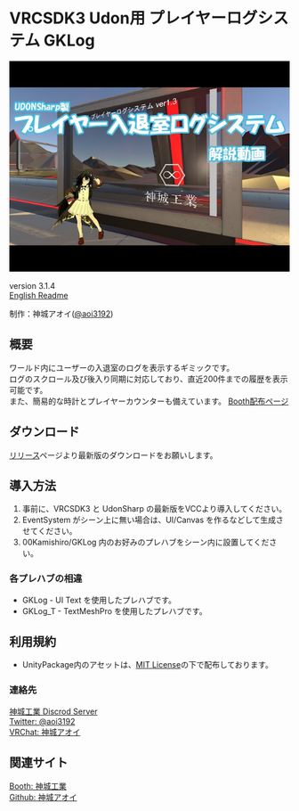 # VRCSDK3 Udon用 プレイヤーログシステム GKLog

![HeaderImage](_Resources/Images/img01.jpg)

version 3.1.4  
[English Readme][00]

制作：神城アオイ([@aoi3192][01])  

## 概要

ワールド内にユーザーの入退室のログを表示するギミックです。  
ログのスクロール及び後入り同期に対応しており、直近200件までの履歴を表示可能です。  
また、簡易的な時計とプレイヤーカウンターも備えています。
[Booth配布ページ][71]

## ダウンロード

[リリース][21]ページより最新版のダウンロードをお願いします。  

## 導入方法

1. 事前に、VRCSDK3 と UdonSharp の最新版をVCCより導入してください。  
2. EventSystem がシーン上に無い場合は、UI/Canvas を作るなどして生成させてください。  
3. 00Kamishiro/GKLog 内のお好みのプレハブをシーン内に設置してください。  

### 各プレハブの相違

* GKLog - UI Text を使用したプレハブです。
* GKLog_T - TextMeshPro を使用したプレハブです。

## 利用規約

* UnityPackage内のアセットは、[MIT License][61]の下で配布しております。  

### 連絡先

[神城工業 Discrod Server][81]  
[Twitter: @aoi3192][82]  
[VRChat: 神城アオイ][83]  

## 関連サイト

[Booth: 神城工業][91]  
[Github: 神城アオイ][93]  

[00]:GKLog-README_EN.md
[01]:https://twitter.com/aoi3192
[21]:https://github.com/AoiKamishiro/VRChatPrefabs/releases
[61]:https://github.com/AoiKamishiro/VRChatPrefabs/blob/master/LICENSE
[71]:https://kamishirolab.booth.pm/items/2521621
[81]:https://discord.gg/8muNKrzaSK
[82]:https://twitter.com/aoi3192
[83]:https://www.vrchat.com/home/user/usr_19514816-2cf8-43cc-a046-9e2d87d15af7
[91]:https://kamishirolab.booth.pm/
[93]:https://github.com/AoiKamishiro
